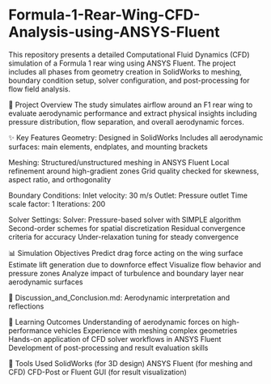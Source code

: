 # Formula-1-Rear-Wing-CFD-Analysis-using-ANSYS-Fluent
This repository presents a detailed Computational Fluid Dynamics (CFD) simulation of a Formula 1 rear wing using ANSYS Fluent. The project includes all phases from geometry creation in SolidWorks to meshing, boundary condition setup, solver configuration, and post-processing for flow field analysis.

📄 Project Overview
The study simulates airflow around an F1 rear wing to evaluate aerodynamic performance and extract physical insights including pressure distribution, flow separation, and overall aerodynamic forces.

✨ Key Features
Geometry:
Designed in SolidWorks
Includes all aerodynamic surfaces: main elements, endplates, and mounting brackets

Meshing:
Structured/unstructured meshing in ANSYS Fluent
Local refinement around high-gradient zones
Grid quality checked for skewness, aspect ratio, and orthogonality

Boundary Conditions:
Inlet velocity: 30 m/s
Outlet: Pressure outlet
Time scale factor: 1
Iterations: 200

Solver Settings:
Solver: Pressure-based solver with SIMPLE algorithm
Second-order schemes for spatial discretization
Residual convergence criteria for accuracy
Under-relaxation tuning for steady convergence

📊 Simulation Objectives
Predict drag force acting on the wing surface
Estimate lift generation due to downforce effect
Visualize flow behavior and pressure zones
Analyze impact of turbulence and boundary layer near aerodynamic surfaces


📄 Discussion_and_Conclusion.md: Aerodynamic interpretation and reflections

🧠 Learning Outcomes
Understanding of aerodynamic forces on high-performance vehicles
Experience with meshing complex geometries
Hands-on application of CFD solver workflows in ANSYS Fluent
Development of post-processing and result evaluation skills

🧰 Tools Used
SolidWorks (for 3D design)
ANSYS Fluent (for meshing and CFD)
CFD-Post or Fluent GUI (for result visualization)
